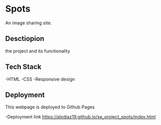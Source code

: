 # Spots

An image sharing site.

## Desctiopion

the project and its functionality

## Tech Stack

-HTML
-CSS
-Responsive design

## Deployment

This webpage is deployed to Github Pages

-Deployment link
https://alxdiaz19.github.io/se_project_spots/index.html
